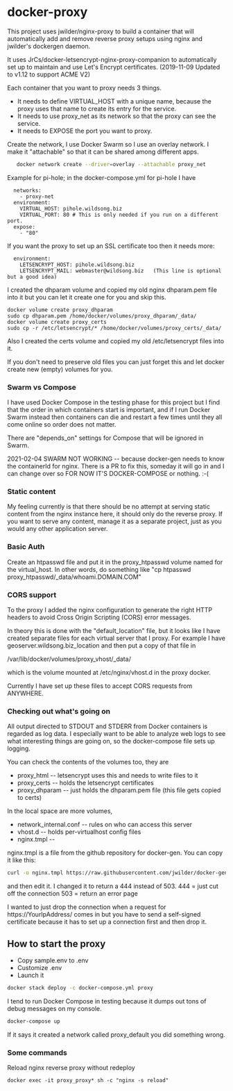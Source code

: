 # docker-proxy

This project uses jwilder/nginx-proxy to build a container that
will automatically add and remove reverse proxy setups using nginx
and jwilder's dockergen daemon.

It uses JrCs/docker-letsencrypt-nginx-proxy-companion to 
automatically set up to maintain and use Let's Encrypt certificates.
(2019-11-09 Updated to v1.12 to support ACME V2)

Each container that you want to proxy needs 3 things.

* It needs to define VIRTUAL_HOST with a unique name, because the proxy
uses that name to create its entry for the service.
* It needs to use proxy_net as its network so that the proxy can see the service.
* It needs to EXPOSE the port you want to proxy.

Create the network, I use Docker Swarm so I use an overlay network.
I make it "attachable" so that it can be shared among different apps.

```bash
   docker network create --driver=overlay --attachable proxy_net
``` 

Example for pi-hole; in the docker-compose.yml for pi-hole I have

```
  networks:
    - proxy-net
  environment:
    VIRTUAL_HOST: pihole.wildsong.biz
    VIRTUAL_PORT: 80 # This is only needed if you run on a different port.
  expose:
    - "80"
```

If you want the proxy to set up an SSL certificate too then it needs more:

```
  environment:
    LETSENCRYPT_HOST: pihole.wildsong.biz
    LETSENCRYPT_MAIL: webmaster@wildsong.biz   (This line is optional but a good idea)
```

I created the dhparam volume and copied my old nginx dhparam.pem file
into it but you can let it create one for you and skip this.

```
docker volume create proxy_dhparam
sudo cp dhparam.pem /home/docker/volumes/proxy_dhparam/_data/
docker volume create proxy_certs
sudo cp -r /etc/letsencrypt/* /home/docker/volumes/proxy_certs/_data/
```

Also I created the certs volume and copied my old /etc/letsencrypt
files into it.

If you don't need to preserve old files you can just forget this and
let docker create new (empty) volumes for you.


### Swarm vs Compose

I have used Docker Compose in the testing phase for this project but I
find that the order in which containers start is important, and if I
run Docker Swarm instead then containers can die and restart a few
times until they all come online so order does not matter.

There are "depends_on" settings for Compose that will be ignored in Swarm.

2021-02-04 SWARM NOT WORKING -- because docker-gen needs to know the
containerId for nginx.  There is a PR to fix this, someday it will go
in and I can change over so FOR NOW IT'S DOCKER-COMPOSE or nothing. :-(


### Static content

My feeling currently is that there should be no attempt at serving
static content from the nginx instance here, it should only do the
reverse proxy. If you want to serve any content, manage it as a
separate project, just as you would any other application server.


### Basic Auth

Create an htpasswd file and put it in the proxy_htpasswd volume
named for the virtual_host. In other words, do something like
"cp htpasswd proxy_htpasswd/_data/whoami.DOMAIN.COM"


### CORS support

To the proxy I added the nginx configuration to generate the right
HTTP headers to avoid Cross Origin Scripting (CORS) error messages.

In theory this is done with the "default_location" file,
but it looks like I have created separate files for each virtual server
that I proxy. For example I have geoserver.wildsong.biz_location
and then put a copy of that file in

   /var/lib/docker/volumes/proxy_vhost/_data/
   
which is the volume mounted at /etc/nginx/vhost.d in the proxy docker.

Currently I have set up these files to accept CORS requests from ANYWHERE.


### Checking out what's going on

All output directed to STDOUT and STDERR from Docker containers is
regarded as log data. I especially want to be able to analyze web logs
to see what interesting things are going on, so the docker-compose
file sets up logging.

You can check the contents of the volumes too, they are

* proxy_html -- letsencrypt uses this and needs to write files to it
* proxy_certs -- holds the letsencrypt certificates
* proxy_dhparam -- just holds the dhparam.pem file (this file gets copied to certs)

In the local space are more volumes,
* network_internal.conf -- rules on who can access this server
* vhost.d -- holds per-virtualhost config files
* nginx.tmpl --

nginx.tmpl is a file from the github repository for docker-gen.
You can copy it like this:

```bash
curl -o nginx.tmpl https://raw.githubusercontent.com/jwilder/docker-gen/master/templates/nginx.tmpl
```

and then edit it. I changed it to return a 444 instead of 503.
444 = just cut off the connection 503 = return an error page

I wanted to just drop the connection when a request for
https://YourIpAddress/ comes in but you have to send a self-signed
certificate because it has to set up a connection first and then drop it.

## How to start the proxy

* Copy sample.env to .env
* Customize .env
* Launch it

```bash
docker stack deploy -c docker-compose.yml proxy
```

I tend to run Docker Compose in testing because it dumps out tons of
debug messages on my console.

```bash
docker-compose up
```

If it says it created a network called proxy_default you did something wrong.

### Some commands

Reload nginx reverse proxy without redeploy

    docker exec -it proxy_proxy* sh -c "nginx -s reload"


